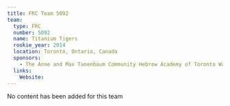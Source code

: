 ```yaml
---
title: FRC Team 5092
team:
  type: FRC
  number: 5092
  name: Titanium Tigers
  rookie_year: 2014
  location: Toronto, Ontario, Canada
  sponsors:
    - The Anne and Max Tanenbaum Community Hebrew Academy of Toronto Wallenberg Campus
  links:
    Website: 
---
```

No content has been added for this team